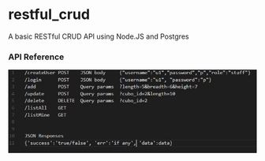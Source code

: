 # restful_crud

A basic RESTful CRUD API using Node.JS and Postgres



### API Reference

![api ref](imgs/api_ref.jpeg)